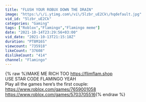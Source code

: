 ```yaml
---
title: "FLUSH YOUR ROBUX DOWN THE DRAIN"
image: "https:\/\/i.ytimg.com\/vi\/5lzbr_uE2Ck\/hqdefault.jpg"
vid_id: "5lzbr_uE2Ck"
categories: "Gaming"
tags: ["Roblox","Flamingo","Flamingo meme"]
date: "2021-10-14T23:29:56+03:00"
vid_date: "2021-10-13T21:15:18Z"
duration: "PT8M16S"
viewcount: "735918"
likeCount: "37608"
dislikeCount: "414"
channel: "Flamingo"
---
```

{% raw %}MAKE ME RICH TOO <a rel="nofollow" target="blank" href="https://flimflam.shop">https://flimflam.shop</a><br />USE STAR CODE FLAMINGO YEAH<br />Play all the games here’s the first couple: <a rel="nofollow" target="blank" href="https://www.roblox.com/games/7659001058">https://www.roblox.com/games/7659001058</a><br /><a rel="nofollow" target="blank" href="https://www.roblox.com/games/5703705516">https://www.roblox.com/games/5703705516</a>{% endraw %}
